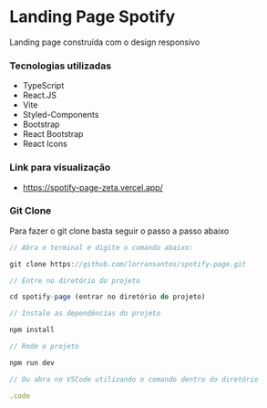 # Landing Page Spotify

<p>
  Landing page construída com o design responsivo
</p>

### Tecnologias utilizadas
- TypeScript
- React.JS
- Vite
- Styled-Components
- Bootstrap
- React Bootstrap
- React Icons

### Link para visualização
- <https://spotify-page-zeta.vercel.app/>

### Git Clone
<p>
  Para fazer o git clone basta seguir o passo a passo abaixo
</p>

~~~javascript
// Abra o terminal e digite o comando abaixo:

git clone https://github.com/lorransantos/spotify-page.git

// Entre no diretório do projeto

cd spotify-page (entrar no diretório do projeto)

// Instale as dependências do projeto

npm install

// Rode o projeto

npm run dev

// Ou abra no VSCode utilizando o comando dentro do diretório

.code

